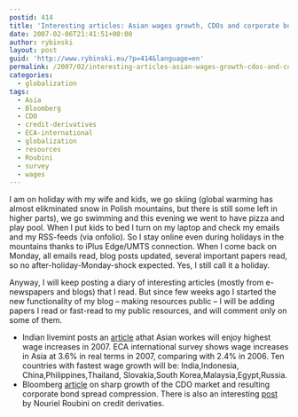 ```yaml
---
postid: 414
title: 'Interesting articles: Asian wages growth, CDOs and corporate bonds spread compression'
date: 2007-02-06T21:41:51+00:00
author: rybinski
layout: post
guid: 'http://www.rybinski.eu/?p=414&language=en'
permalink: /2007/02/interesting-articles-asian-wages-growth-cdos-and-corporate-bonds-spread-compression/
categories:
  - globalization
tags:
  - Asia
  - Bloomberg
  - CDO
  - credit-derivatives
  - ECA-international
  - globalization
  - resources
  - Roubini
  - survey
  - wages
---
```

I am on holiday with my wife and kids, we go skiing (global warming has almost elikminated snow in Polish mountains, but there is still some left in higher parts), we go swimming and this evening we went to have pizza and play pool. When I put kids to bed I turn on my laptop and check my emails and my RSS-feeds (via onfolio). So I stay online even during holidays in the mountains thanks to iPlus Edge/UMTS connection. When I come back on Monday, all emails read, blog posts updated, several important papers read, so no after-holiday-Monday-shock expected. Yes, I still call it a holiday. 

Anyway, I will keep posting a diary of interesting articles (mostly from e-newspapers and blogs) that I read. But since few weeks ago I started the new functionality of my blog – making resources public – I will be adding papers I read or fast-read to my public resources, and will comment only on some of them.

  * Indian livemint posts an [article](http://www.livemint.com/2007/02/06165650/Asian-workers-to-enjoy-highest.htx) athat Asian workes will enjoy highest wage increases in 2007. ECA international survey shows wage increases in Asia at 3.6% in real terms in 2007, comparing with 2.4% in 2006. Ten countries with fastest wage growth will be: India,Indonesia, China,Philippines,Thailand, Slovakia,South Korea,Malaysia,Egypt,Russia. 
  * Bloomberg [article](http://www.bloomberg.com/apps/news?pid=20601087&sid=a9Y_CRc7oo2Y&refer=home) on sharp growth of the CDO market and resulting corporate bond spread compression. There is also an interesting [post](http://www.rgemonitor.com/blog/roubini/176628) by Nouriel Roubini on credit derivaties.
